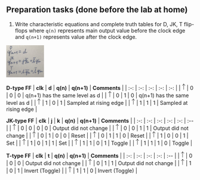 ## Preparation tasks (done before the lab at home)

1. Write characteristic equations and complete truth tables for D, JK, T flip-flops where `q(n)` represents main output value before the clock edge and `q(n+1)` represents value after the clock edge.

<img src= "Images/Eq_flip_flops.JPG" width=20% height=20%>

   **D-type FF**
   | **clk** | **d** | **q(n)** | **q(n+1)** | **Comments** |
   | :-: | :-: | :-: | :-: | :-: |
   | ![rising](Images/eq_uparrow.png) | 0 | 0 | 0 | q(n+1) has the same level as d |
   | ![rising](Images/eq_uparrow.png) | 0 | 1 | 0 | q(n+1) has the same level as d |
   | ![rising](Images/eq_uparrow.png) | 1 | 0 | 1 | Sampled at rising edge |
   | ![rising](Images/eq_uparrow.png) | 1 | 1 | 1 | Sampled at rising edge |

   **JK-type FF**
   | **clk** | **j** | **k** | **q(n)** | **q(n+1)** | **Comments** |
   | :-: | :-: | :-: | :-: | :-: | :-- |
   | ![rising](Images/eq_uparrow.png) | 0 | 0 | 0 | 0 | Output did not change |
   | ![rising](Images/eq_uparrow.png) | 0 | 0 | 1 | 1 | Output did not change |
   | ![rising](Images/eq_uparrow.png) | 0 | 1 | 0 | 0 | Reset |
   | ![rising](Images/eq_uparrow.png) | 0 | 1 | 1 | 0 | Reset |
   | ![rising](Images/eq_uparrow.png) | 1 | 0 | 0 | 1 | Set |
   | ![rising](Images/eq_uparrow.png) | 1 | 0 | 1 | 1 | Set |
   | ![rising](Images/eq_uparrow.png) | 1 | 1 | 0 | 1 | Toggle |
   | ![rising](Images/eq_uparrow.png) | 1 | 1 | 1 | 0 | Toggle |

   **T-type FF**
   | **clk** | **t** | **q(n)** | **q(n+1)** | **Comments** |
   | :-: | :-: | :-: | :-: | :-- |
   | ![rising](Images/eq_uparrow.png) | 0 | 0 | 0 | Output did not change |
   | ![rising](Images/eq_uparrow.png) | 0 | 1 | 1 | Output did not change |
   | ![rising](Images/eq_uparrow.png) | 1 | 0 | 1 | Invert (Toggle) |
   | ![rising](Images/eq_uparrow.png) | 1 | 1 | 0 | Invert (Toggle) |
